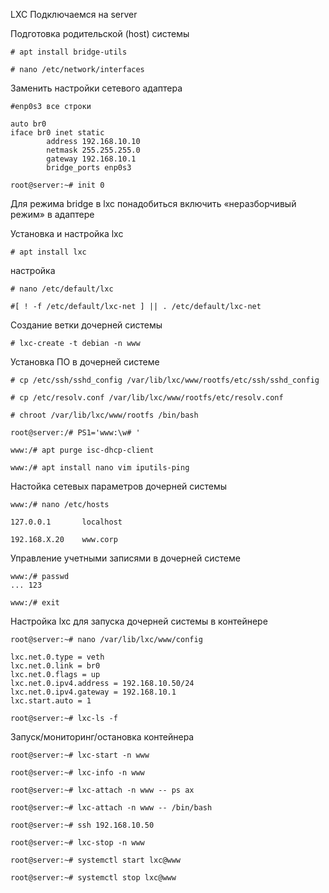 LXC
Подключаемся на server

Подготовка родительской (host) системы
```
# apt install bridge-utils

# nano /etc/network/interfaces
```
Заменить настройки сетевого адаптера
```
#enp0s3 все строки

auto br0
iface br0 inet static
        address 192.168.10.10
        netmask 255.255.255.0
        gateway 192.168.10.1
        bridge_ports enp0s3
```
```
root@server:~# init 0
```

Для режима bridge в lxc понадобиться включить «неразборчивый режим» в адаптере

Установка и настройка lxc
```
# apt install lxc
```
настройка
```
# nano /etc/default/lxc
```
```
#[ ! -f /etc/default/lxc-net ] || . /etc/default/lxc-net
```
Создание ветки дочерней системы
```
# lxc-create -t debian -n www
```
Установка ПО в дочерней системе
```
# cp /etc/ssh/sshd_config /var/lib/lxc/www/rootfs/etc/ssh/sshd_config

# cp /etc/resolv.conf /var/lib/lxc/www/rootfs/etc/resolv.conf

# chroot /var/lib/lxc/www/rootfs /bin/bash
```
```
root@server:/# PS1='www:\w# '
```
```
www:/# apt purge isc-dhcp-client

www:/# apt install nano vim iputils-ping
```
Настойка сетевых параметров дочерней системы
```
www:/# nano /etc/hosts
```
```
127.0.0.1       localhost

192.168.X.20    www.corp
```
Управление учетными записями в дочерней системе
```
www:/# passwd
... 123

www:/# exit
```
Настройка lxc для запуска дочерней системы в контейнере
```
root@server:~# nano /var/lib/lxc/www/config
```
```
lxc.net.0.type = veth
lxc.net.0.link = br0
lxc.net.0.flags = up
lxc.net.0.ipv4.address = 192.168.10.50/24
lxc.net.0.ipv4.gateway = 192.168.10.1
lxc.start.auto = 1

root@server:~# lxc-ls -f
```
Запуск/мониторинг/остановка контейнера
```
root@server:~# lxc-start -n www 

root@server:~# lxc-info -n www

root@server:~# lxc-attach -n www -- ps ax

root@server:~# lxc-attach -n www -- /bin/bash

root@server:~# ssh 192.168.10.50

root@server:~# lxc-stop -n www

root@server:~# systemctl start lxc@www

root@server:~# systemctl stop lxc@www
```
